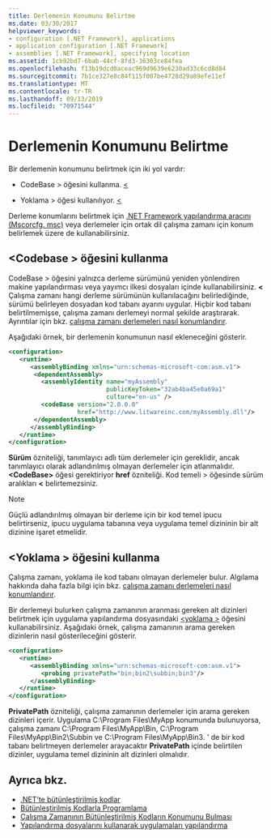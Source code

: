 ```yaml
---
title: Derlemenin Konumunu Belirtme
ms.date: 03/30/2017
helpviewer_keywords:
- configuration [.NET Framework], applications
- application configuration [.NET Framework]
- assemblies [.NET Framework], specifying location
ms.assetid: 1cb92bd7-6bab-44cf-8fd3-36303ce84fea
ms.openlocfilehash: f13b19dcd0aceac969d9639e6230ad33c6cd8d84
ms.sourcegitcommit: 7b1ce327e8c84f115f007be4728d29a89efe11ef
ms.translationtype: MT
ms.contentlocale: tr-TR
ms.lasthandoff: 09/13/2019
ms.locfileid: "70971544"
---
```

# <a name="specifying-an-assemblys-location"></a>Derlemenin Konumunu Belirtme
Bir derlemenin konumunu belirtmek için iki yol vardır:  
  
- CodeBase > öğesini kullanma. [ \<](./file-schema/runtime/codebase-element.md)  
  
- Yoklama > öğesi kullanılıyor. [ \<](./file-schema/runtime/probing-element.md)  
  
 Derleme konumlarını belirtmek için [.NET Framework yapılandırma aracını (Mscorcfg. msc)](https://docs.microsoft.com/previous-versions/dotnet/netframework-4.0/2bc0cxhc(v=vs.100)) veya derlemeler için ortak dil çalışma zamanı için konum belirlemek üzere de kullanabilirsiniz.  
  
## <a name="using-the-codebase-element"></a>\<Codebase > öğesini kullanma  
 CodeBase > öğesini yalnızca derleme sürümünü yeniden yönlendiren makine yapılandırması veya yayımcı ilkesi dosyaları içinde kullanabilirsiniz.  **\<** Çalışma zamanı hangi derleme sürümünün kullanılacağını belirlediğinde, sürümü belirleyen dosyadan kod tabanı ayarını uygular. Hiçbir kod tabanı belirtilmemişse, çalışma zamanı derlemeyi normal şekilde araştırarak. Ayrıntılar için bkz. [çalışma zamanı derlemeleri nasıl konumlandırır](../deployment/how-the-runtime-locates-assemblies.md).  
  
 Aşağıdaki örnek, bir derlemenin konumunun nasıl ekleneceğini gösterir.  
  
```xml  
<configuration>  
   <runtime>  
      <assemblyBinding xmlns="urn:schemas-microsoft-com:asm.v1">  
       <dependentAssembly>  
         <assemblyIdentity name="myAssembly"  
                           publicKeyToken="32ab4ba45e0a69a1"  
                           culture="en-us" />  
         <codeBase version="2.0.0.0"  
                   href="http://www.litwareinc.com/myAssembly.dll"/>  
       </dependentAssembly>  
      </assemblyBinding>  
   </runtime>  
</configuration>  
```  
  
 **Sürüm** özniteliği, tanımlayıcı adlı tüm derlemeler için gereklidir, ancak tanımlayıcı olarak adlandırılmış olmayan derlemeler için atlanmalıdır. **\<CodeBase>** öğesi gerektiriyor **href** özniteliği. Kod temeli > öğesinde sürüm aralıkları  **\<** belirtemezsiniz.  
  
> [!NOTE]
> Güçlü adlandırılmış olmayan bir derleme için bir kod temel ipucu belirtirseniz, ipucu uygulama tabanına veya uygulama temel dizininin bir alt dizinine işaret etmelidir.  
  
## <a name="using-the-probing-element"></a>\<Yoklama > öğesini kullanma  
 Çalışma zamanı, yoklama ile kod tabanı olmayan derlemeler bulur. Algılama hakkında daha fazla bilgi için bkz. [çalışma zamanı derlemeleri nasıl konumlandırır](../deployment/how-the-runtime-locates-assemblies.md).  
  
 Bir derlemeyi bulurken çalışma zamanının aranması gereken alt dizinleri belirtmek için uygulama yapılandırma dosyasındaki [ \<yoklama >](./file-schema/runtime/probing-element.md) öğesini kullanabilirsiniz. Aşağıdaki örnek, çalışma zamanının arama gereken dizinlerin nasıl gösterileceğini gösterir.  
  
```xml  
<configuration>  
   <runtime>  
      <assemblyBinding xmlns="urn:schemas-microsoft-com:asm.v1">  
         <probing privatePath="bin;bin2\subbin;bin3"/>  
      </assemblyBinding>  
   </runtime>  
</configuration>  
```  
  
 **PrivatePath** özniteliği, çalışma zamanının derlemeler için arama gereken dizinleri içerir. Uygulama C:\Program Files\MyApp konumunda bulunuyorsa, çalışma zamanı C:\Program Files\MyApp\Bin, C:\Program Files\MyApp\Bin2\Subbin ve C:\Program Files\MyApp\Bin3. ' de bir kod tabanı belirtmeyen derlemeler arayacaktır **PrivatePath** içinde belirtilen dizinler, uygulama temel dizininin alt dizinleri olmalıdır.  
  
## <a name="see-also"></a>Ayrıca bkz.

- [.NET’te bütünleştirilmiş kodlar](../../standard/assembly/index.md)
- [Bütünleştirilmiş Kodlarla Programlama](../../standard/assembly/program.md)
- [Çalışma Zamanının Bütünleştirilmiş Kodların Konumunu Bulması](../deployment/how-the-runtime-locates-assemblies.md)
- [Yapılandırma dosyalarını kullanarak uygulamaları yapılandırma](index.md)
